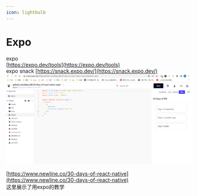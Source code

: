 ```yaml
---
icon: lightbulb
---
```

# Expo

expo <br/>
[https://expo.dev/tools](https://expo.dev/tools) <br/>
expo snack
[https://snack.expo.dev/](https://snack.expo.dev/) <br/>
![image.png](images/Expo-1.png) <br/>

[https://www.newline.co/30-days-of-react-native](https://www.newline.co/30-days-of-react-native) <br/>
这里展示了用expo的教学 <br/>
